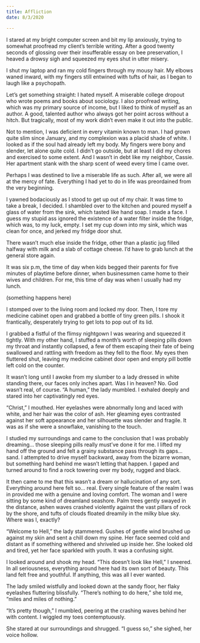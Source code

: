 ```yaml
---
title: Affliction
date: 8/3/2020

---
```


I stared at my bright computer screen and bit my lip anxiously, trying to somewhat proofread my client’s terrible writing. After a good twenty seconds of glossing over their insufferable essay on bee preservation, I heaved a drowsy sigh and squeezed my eyes shut in utter misery.

I shut my laptop and ran my cold fingers through my mousy hair. My elbows waned inward, with my fingers still entwined with tufts of hair, as I began to laugh like a psychopath.

Let’s get something straight: I hated myself. A miserable college dropout who wrote poems and books about sociology. I also proofread writing, which was my primary source of income, but I liked to think of myself as an author. A good, talented author who always got her point across without a hitch. But tragically, most of my work didn’t even make it out into the public.

Not to mention, I was deficient in every vitamin known to man. I had grown quite slim since January, and my complexion was a placid shade of white. I looked as if the soul had already left my body. My fingers were bony and slender, let alone quite cold. I didn’t go outside, but at least I did my chores and exercised to some extent. And I wasn’t in debt like my neighbor, Cassie. Her apartment stank with the sharp scent of weed every time I came over.

Perhaps I was destined to live a miserable life as such. After all, we were all at the mercy of fate. Everything I had yet to do in life was preordained from the very beginning. 

I yawned bodaciously as I stood to get up out of my chair. It was time to take a break, I decided. I shambled over to the kitchen and poured myself a glass of water from the sink, which tasted like hand soap. I made a face. I guess my stupid ass ignored the existence of a water filter inside the fridge, which was, to my luck, empty. I set my cup down into my sink, which was clean for once, and jerked my fridge door shut.

There wasn’t much else inside the fridge, other than a plastic jug filled halfway with milk and a slab of cottage cheese. I’d have to grab lunch at the general store again.

It was six p.m, the time of day when kids begged their parents for five minutes of playtime before dinner, when businessmen came home to their wives and children. For me, this time of day was when I usually had my lunch.

(something happens here)

I stomped over to the living room and locked my door. Then, I tore my medicine cabinet open and grabbed a bottle of tiny green pills. I shook it frantically, desperately trying to get lots to pop out of its lid.

I grabbed a fistful of the flimsy nightgown I was wearing and squeezed it tightly. With my other hand, I stuffed a month’s worth of sleeping pills down my throat and instantly collapsed, a few of them escaping their fate of being swallowed and rattling with freedom as they fell to the floor. My eyes then fluttered shut, leaving my medicine cabinet door open and empty pill bottle left cold on the counter.

It wasn’t long until I awoke from my slumber to a lady dressed in white standing there, our faces only inches apart. Was I in heaven? No. God wasn’t real, of course. “A human,” the lady mumbled. I exhaled deeply and stared into her captivatingly red eyes.

“Christ,” I mouthed. Her eyelashes were abnormally long and laced with white, and her hair was the color of ash. Her gleaming eyes contrasted against her soft appearance and her silhouette was slender and fragile. It was as if she were a snowflake, vanishing to the touch.

I studied my surroundings and came to the conclusion that I was probably dreaming… those sleeping pills really must’ve done it for me. I lifted my hand off the ground and felt a grainy substance pass through its gaps… sand. I attempted to drive myself backward, away from the bizarre woman, but something hard behind me wasn’t letting that happen. I gaped and turned around to find a rock towering over my body, rugged and black.

It then came to me that this wasn’t a dream or hallucination of any sort. Everything around here felt so…  real. Every single feature of the realm I was in provided me with a genuine and loving comfort. The woman and I were sitting by some kind of dreamland seashore. Palm trees gently swayed in the distance, ashen waves crashed violently against the vast pillars of rock by the shore, and tufts of clouds floated dreamily in the milky blue sky. Where was I, exactly?

“Welcome to Hell,” the lady stammered. Gushes of gentle wind brushed up against my skin and sent a chill down my spine. Her face seemed cold and distant as if something withered and shriveled up inside her. She looked old and tired, yet her face sparkled with youth. It was a confusing sight.

I looked around and shook my head. “This doesn’t look like Hell,” I sneered. In all seriousness, everything around here had its own sort of beauty. This land felt free and youthful. If anything, this was all I ever wanted.

The lady smiled wistfully and looked down at the sandy floor, her flaky eyelashes fluttering blissfully. “There’s nothing to do here,” she told me, “miles and miles of nothing.”

“It’s pretty though,” I mumbled, peering at the crashing waves behind her with content. I wiggled my toes contemptuously.

She stared at our surroundings and shrugged. “I guess so,” she sighed, her voice hollow.



